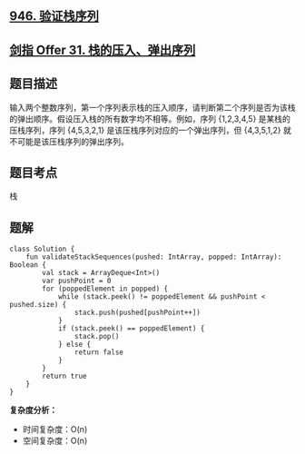 ## [946. 验证栈序列](https://leetcode.cn/problems/validate-stack-sequences/)
## [剑指 Offer 31. 栈的压入、弹出序列](https://leetcode.cn/problems/zhan-de-ya-ru-dan-chu-xu-lie-lcof/?favorite=xb9nqhhg)

## 题目描述

输入两个整数序列，第一个序列表示栈的压入顺序，请判断第二个序列是否为该栈的弹出顺序。假设压入栈的所有数字均不相等。例如，序列 {1,2,3,4,5} 是某栈的压栈序列，序列 {4,5,3,2,1} 是该压栈序列对应的一个弹出序列，但 {4,3,5,1,2} 就不可能是该压栈序列的弹出序列。

## 题目考点

栈

## 题解
 
```
class Solution {
    fun validateStackSequences(pushed: IntArray, popped: IntArray): Boolean {
        val stack = ArrayDeque<Int>()
        var pushPoint = 0
        for (poppedElement in popped) {
            while (stack.peek() != poppedElement && pushPoint < pushed.size) {
                stack.push(pushed[pushPoint++])
            }
            if (stack.peek() == poppedElement) {
                stack.pop()
            } else {
                return false
            }
        }
        return true
    }
}
```

**复杂度分析：**

- 时间复杂度：O(n)
- 空间复杂度：O(n) 
